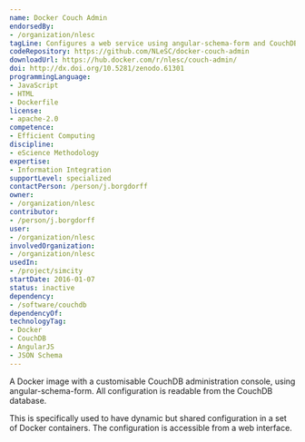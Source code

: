 ```yaml
---
name: Docker Couch Admin
endorsedBy:
- /organization/nlesc
tagLine: Configures a web service using angular-schema-form and CouchDB
codeRepository: https://github.com/NLeSC/docker-couch-admin
downloadUrl: https://hub.docker.com/r/nlesc/couch-admin/
doi: http://dx.doi.org/10.5281/zenodo.61301
programmingLanguage:
- JavaScript
- HTML
- Dockerfile
license:
- apache-2.0
competence:
- Efficient Computing
discipline:
- eScience Methodology
expertise:
- Information Integration
supportLevel: specialized
contactPerson: /person/j.borgdorff
owner:
- /organization/nlesc
contributor:
- /person/j.borgdorff
user:
- /organization/nlesc
involvedOrganization:
- /organization/nlesc
usedIn:
- /project/simcity
startDate: 2016-01-07
status: inactive
dependency:
- /software/couchdb
dependencyOf:
technologyTag:
- Docker
- CouchDB
- AngularJS
- JSON Schema
---
```

A Docker image with a customisable CouchDB administration console, using
angular-schema-form. All configuration is readable from the CouchDB database.

This is specifically used to have dynamic but shared configuration in a set of
Docker containers. The configuration is accessible from a web interface.
